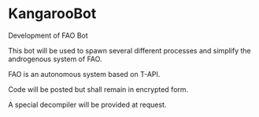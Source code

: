 # KangarooBot
Development of FAO Bot


This bot will be used to spawn several different processes and simplify the androgenous system of FAO.

FAO is an autonomous system based on T-API.

Code will be posted but shall remain in encrypted form.

A special decompiler will be provided at request.
